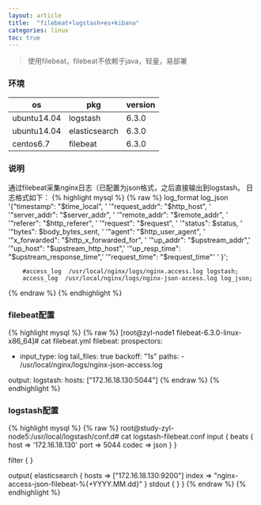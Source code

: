 ```yaml
---
layout: article
title:  "filebeat+logstash+es+kibana"
categories: linux
toc: true
---
```


> 使用filebeat，filebeat不依赖于java，轻量，易部署

### 环境  

os|pkg|version 
-|-|-
ubuntu14.04 | logstash | 6.3.0
ubuntu14.04 | elasticsearch | 6.3.0
centos6.7 | filebeat | 6.3.0

### 说明
通过filebeat采集nginx日志（已配置为json格式，之后直接输出到logstash。
日志格式如下：
{% highlight mysql %}
{% raw %}
        log_format log_json '{"timestamp": "$time_local", '  
                            '"request_addr": "$http_host", '  
                            '"server_addr": "$server_addr", ' 
			    '"remote_addr": "$remote_addr", '
                            '"referer": "$http_referer", '
                            '"request": "$request", '
                            '"status": $status, '
                            '"bytes": $body_bytes_sent, '
                            '"agent": "$http_user_agent", '
                            '"x_forwarded": "$http_x_forwarded_for", '
                            '"up_addr": "$upstream_addr",'
                            '"up_host": "$upstream_http_host",'
                            '"up_resp_time": "$upstream_response_time",'
                            '"request_time": "$request_time"'
                            ' }';

        #access_log  /usr/local/nginx/logs/nginx.access.log logstash;
        access_log  /usr/local/nginx/logs/nginx-json-access.log log_json;
{% endraw %}
{% endhighlight %}

### filebeat配置
{% highlight mysql %}
{% raw %}
[root@zyl-node1 filebeat-6.3.0-linux-x86_64]# cat filebeat.yml
filebeat:
  prospectors:
  - input_type: log
    tail_files: true
    backoff: "1s"
    paths:
        - /usr/local/nginx/logs/nginx-json-access.log

output:
  logstash:
    hosts: ["172.16.18.130:5044"]
{% endraw %}
{% endhighlight %}

### logstash配置
{% highlight mysql %}
{% raw %}
root@study-zyl-node5:/usr/local/logstash/conf.d# cat logstash-filebeat.conf
input {
  beats {
    host => '172.16.18.130'
    port => 5044
    codec => json
  }
}

filter {
}

output{
    elasticsearch {
        hosts => ["172.16.18.130:9200"]
        index => "nginx-access-json-filebeat-%{+YYYY.MM.dd}"
    }
     stdout {
     }
}
{% endraw %}
{% endhighlight %}






